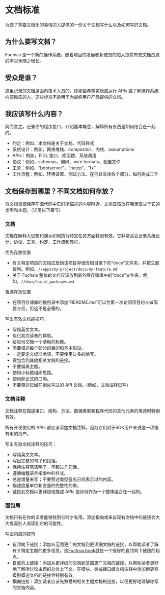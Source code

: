 <!--# Documentation Standards

A document about what to document and how to document it for people who create
things that need documentation.-->

# 文档标准

为做了需要文档化的事情的人提供的一份关于文档写什么以及如何写的文档。

<!--## Why document?

Fuchsia is a new operating system.  As it grows and new people join the project
so grows the need to provide effective documentation resources.-->

## 为什么要写文档？

Fuchsia 是一个新的操作系统。随着项目的发展和新成员的加入提供有效文档资源的需求也随之增长。

<!--## Who is the audience?

The documentation described here is intended to address a technical audience,
i.e. those who expect to implement or exercise APIs or understand the internal
dynamics of the operating system.  These standards are not intended for
end-user product documentation.-->

## 受众是谁？

这里记录的文档是面向技术人员的，即那些希望实现或运行 APIs 或了解操作系统内部动态的人。这些标准不适用于为最终用户产品提供的文档。

<!--## What should I document?

In brief, document your interfaces, introduce essential concepts, explain how
everything fits together.

- Conventions: e.g. this document about documentation, code style
- System Design: e.g. network stack, compositor, kernel, assumptions
- APIs: e.g. FIDL interfaces, library functions, syscalls
- Protocols: e.g. schemas, encodings, wire formats, configuration files
- Tools: e.g. `bootserver`, `netcp`, `fx`
- Workflows: e.g. environment set up, test methodologies, where to find various
  parts, how to get work done-->

## 我应该写什么内容？

简而言之，记录你的程序接口，介绍基本概念，解释所有东西是如何结合在一起的。

- 约定：例如，本文档是关于文档、代码样式
- 系统设计：例如，网络堆栈、compositor、内核、assumptions
- APIs：例如，FIDL 接口、库函数、系统调用
- 协议：例如，schemas、编码、wire formats、配置文件
- 工具：例如，“bootserver”、“netcp”、“fx”
- 工作流程：例如，环境设置、测试方法、在何处查找各个部分、如何完成工作

<!--## Where should I put documents?  What goes where?

Keep your documentation assets in the source tree near the things they
describe.  Where this should go depends on the type of document and its topic.
(See following sections for details.)-->

## 文档保存到哪里？不同文档如何存放？

将文档资源保存在源代码中它们所描述的内容附近。文档应该放在哪里取决于它的类型和主题。（详见以下章节）

<!--### Prose Documentation

Prose documentation is especially effective at explaining big ideas and
demonstrating how to perform particular tasks.  It's great for documenting
system design, protocols, tools, conventions, workflows, and tutorials.

Prose documentation should be written in Markdown format and published as a
file with the extension `.md` in the source repository.-->

### 文档

文档在解释大思想和演示如何执行特定任务方面特别有效。它非常适合记录系统设计、协议、工具、约定、工作流和教程。

<!--Preferred locations:

- Documents about a specific project should go into the `docs` folder at the
  root of that project's repository and be arranged by topic.
  e.g. `//apps/my-project/docs/my-feature.md`
- Documents about Fuchsia as a whole should go into the top-level `docs`
  repository itself.  e.g. `//docs/build_packages.md`-->

优先存放位置

- 有关特定项目的文档应放到该项目存储库根目录下的“docs”文件夹，并按主题排列。例如，`//apps/my-project/docs/my-feature.md`
- 关于 Fuchsia 整体的文档应该放到最外层存储库中的“docs”文件夹。例如，`//docs/build_packages.md`

<!--Alternate locations:

- Adding a `README.md` to the root of a project's repository may serve as a
  brief orientation to the project for first time visitors but this is not
  required.-->

备选存放位置

- 在项目存储库的根目录中添加“README.md”可以为第一次访问项目的人做简要介绍，但这不是必需的。

<!--Tips for writing effective prose documentation:

- Write plain English text.
- Optimize the experience of first time readers.
- Give each document a clear title.
- Briefly describe the purpose and underlying assumptions of each part.
- Be sure to define your jargon; refrain from excess abbreviations.
- Include links to other relevant documentation.
- Stay on topic.
- Use section headers to organize ideas.
- Keep the tone informal.
- Don't restate API documentation which is already published elsewhere (e.g. as
  documentation comments)-->

写出有效文档的技巧：

- 写纯英文文本。
- 优化初次读者的体验。
- 给每份文档一个清晰的标题。
- 简要描述每个部分的目的和基本假设。
- 一定要定义标准术语，不要使用过多的缩写。
- 要包含到其他相关文档的链接。
- 不要偏离主题。
- 使用小标题组织思路。
- 使用非正式的口吻。
- 不要赘述已经在别处写过的 API 文档。(例如，文档注释已写)

<!--### Documentation Comments

Documentation comments are especially effective at describing the purpose of
interfaces, structures, methods, data types, and other elements of program
code.

Documentation comments should be applied consistently to all public APIs since
they are a valuable asset for SDK consumers.-->

### 文档注释

文档注释在描述接口、结构、方法、数据类型和程序代码的其他元素的用途时特别有效。

所有开发使用的 APIs 都应该添加文档注释，因为它们对于SDK用户来说是一项很有用的资产。

<!--Tips for writing effective documentation comments:

- Write plain English text.
- Write complete sentences and paragraphs.
- Keep comments clear and brief, no more than a few sentences.
- Follow the approved style guide for your programming language.
- Always add value; don't restate what is already indicated by the type
  signature.
- Describe units of measure and integrity constraints of variables.
- Link to prose documentation for more elaborate descriptions of how APIs fit
  together as a whole.-->

写出有效文档注释的技巧：

- 写纯英文文本。
- 写出完整的句子和段落。
- 保持注释简洁明了，不超过几句话。
- 遵循编程语言指南中的样式。
- 总是增量来写；不要赘述类型签名已经表示过的内容。
- 描述度量单位和变量的完整性约束。
- 链接到文档以更详细地描述 APIs 是如何作为一个整体组合在一起的。

<!--### Breadcrumbs

Documentation is only useful when your audience can find it.  Adding links to
or from existing documentation artifacts greatly improves the chances that
someone will read it.-->

### 面包屑

文档只有在你的读者能够找到它时才有用。添加指向或来自现有文档中的链接会大大提高别人阅读到它的可能性。

<!--Tips for leaving breadcrumbs:

- Top-down linkage: Add links from more broadly scoped documents to more
  detailed documents to help readers learn more about particular topics.  The
  [Fuchsia book](../the-book/README.md) is a good starting point for top-down
  linkage.
- Bottom-up linkage: Add links from more detailed documents to more broadly
  scoped documents to help readers develop more awareness of the overall
  context of the topics being discussed.  Adding links from module, class, or
  interface level documentation comments to higher level prose documentation
  overviews can be particularly effective.
- Sideways linkage: Add links to documents in related subject domains with
  which a reader should familiarize themselves in order to better understand
  the content of your document.-->

写面包屑的技巧

- 自顶向下链接：添加从范围更广的文档到更详细文档的链接，以帮助读者了解有关特定主题的更多信息。这[Fuchsia book](../the-book/README.md)就是一个很好的自顶向下链接的起点。
- 自底向上链接：添加从更详细的文档到范围更广文档的链接，以帮助读者更好地了解所讨论主题的总体上下文。在模块、类或接口级文档注释中添加到更高级别概述文档的链接会特别有效。
- 横向链接：添加读者应该先熟悉的相关主题文档的链接，以便更好地理解你写的文档内容。